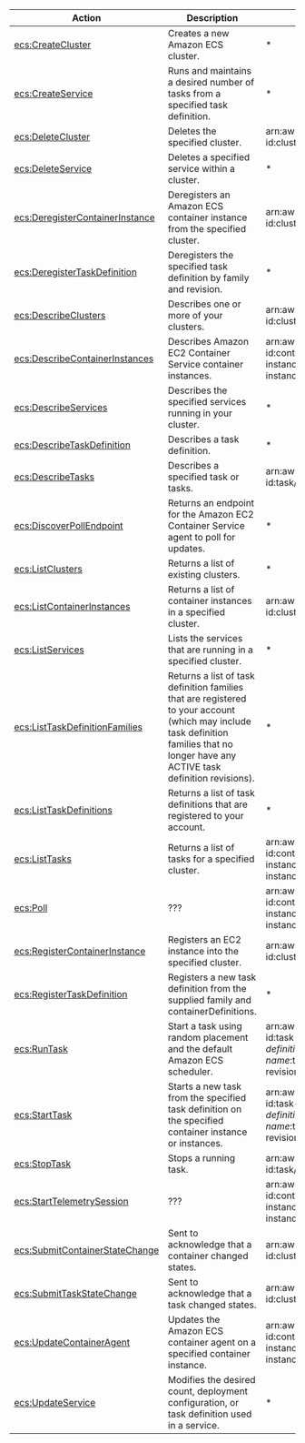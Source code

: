 | Action | Description | Resource | Condition |
| --- | --- | --- | --- |
| [ecs:CreateCluster](http://docs.aws.amazon.com/AmazonECS/latest/APIReference/API_CreateCluster.html) | Creates a new Amazon ECS cluster. | * | - |
| [ecs:CreateService](http://docs.aws.amazon.com/AmazonECS/latest/APIReference/API_CreateService.html) | Runs and maintains a desired number of tasks from a specified task definition. | * | - |
| [ecs:DeleteCluster](http://docs.aws.amazon.com/AmazonECS/latest/APIReference/API_DeleteCluster.html) | Deletes the specified cluster. | arn:aws:ecs:$region:$account-id:cluster/$cluster-name | - |
| [ecs:DeleteService](http://docs.aws.amazon.com/AmazonECS/latest/APIReference/API_DeleteService.html) | Deletes a specified service within a cluster. | * | - |
| [ecs:DeregisterContainerInstance](http://docs.aws.amazon.com/AmazonECS/latest/APIReference/API_DeregisterContainerInstance.html) | Deregisters an Amazon ECS container instance from the specified cluster. | arn:aws:ecs:$region:$account-id:cluster/$cluster-name | - |
| [ecs:DeregisterTaskDefinition](http://docs.aws.amazon.com/AmazonECS/latest/APIReference/API_DeregisterTaskDefinition.html) | Deregisters the specified task definition by family and revision. | * | - |
| [ecs:DescribeClusters](http://docs.aws.amazon.com/AmazonECS/latest/APIReference/API_DescribeClusters.html) | Describes one or more of your clusters. | arn:aws:ecs:$region:$account-id:cluster/$cluster-name | - |
| [ecs:DescribeContainerInstances](http://docs.aws.amazon.com/AmazonECS/latest/APIReference/API_DescribeContainerInstances.html) | Describes Amazon EC2 Container Service container instances. | arn:aws:ecs:$region:$account-id:container-instance/$container-instance-id | ecs:cluster |
| [ecs:DescribeServices](http://docs.aws.amazon.com/AmazonECS/latest/APIReference/API_DescribeServices.html) | Describes the specified services running in your cluster. | * | - |
| [ecs:DescribeTaskDefinition](http://docs.aws.amazon.com/AmazonECS/latest/APIReference/API_DescribeTaskDefinition.html) | Describes a task definition. | * | - |
| [ecs:DescribeTasks](http://docs.aws.amazon.com/AmazonECS/latest/APIReference/API_DescribeTasks.html) | Describes a specified task or tasks. | arn:aws:ecs:$region:$account-id:task/$task-id | ecs:cluster |
| [ecs:DiscoverPollEndpoint](http://docs.aws.amazon.com/AmazonECS/latest/APIReference/API_DiscoverPollEndpoint.html) | Returns an endpoint for the Amazon EC2 Container Service agent to poll for updates. | * | - |
| [ecs:ListClusters](http://docs.aws.amazon.com/AmazonECS/latest/APIReference/API_ListClusters.html) | Returns a list of existing clusters. | * | - |
| [ecs:ListContainerInstances](http://docs.aws.amazon.com/AmazonECS/latest/APIReference/API_ListContainerInstances.html) | Returns a list of container instances in a specified cluster. | arn:aws:ecs:$region:$account-id:cluster/$cluster-name | - |
| [ecs:ListServices](http://docs.aws.amazon.com/AmazonECS/latest/APIReference/API_ListServices.html) | Lists the services that are running in a specified cluster. | * | - |
| [ecs:ListTaskDefinitionFamilies](http://docs.aws.amazon.com/AmazonECS/latest/APIReference/API_ListTaskDefinitionFamilies.html) | Returns a list of task definition families that are registered to your account (which may include task definition families that no longer have any ACTIVE task definition revisions). | * | - |
| [ecs:ListTaskDefinitions](http://docs.aws.amazon.com/AmazonECS/latest/APIReference/API_ListTaskDefinitions.html) | Returns a list of task definitions that are registered to your account. | * | - |
| [ecs:ListTasks](http://docs.aws.amazon.com/AmazonECS/latest/APIReference/API_ListTasks.html) | Returns a list of tasks for a specified cluster. | arn:aws:ecs:$region:$account-id:container-instance/$container-instance-id | ecs:cluster |
| [ecs:Poll](http://docs.aws.amazon.com/AmazonECS/latest/APIReference/API_Poll.html) | ??? | arn:aws:ecs:$region:$account-id:container-instance/$container-instance-id | ecs:cluster |
| [ecs:RegisterContainerInstance](http://docs.aws.amazon.com/AmazonECS/latest/APIReference/API_RegisterContainerInstance.html) | Registers an EC2 instance into the specified cluster. | arn:aws:ecs:$region:$account-id:cluster/$cluster-name | - |
| [ecs:RegisterTaskDefinition](http://docs.aws.amazon.com/AmazonECS/latest/APIReference/API_RegisterTaskDefinition.html) | Registers a new task definition from the supplied family and containerDefinitions. | * | - |
| [ecs:RunTask](http://docs.aws.amazon.com/AmazonECS/latest/APIReference/API_RunTask.html) | Start a task using random placement and the default Amazon ECS scheduler. | arn:aws:ecs:$region:$account-id:task-definition/$task-definition-family-name:$task-definition-revision-number | ecs:cluster |
| [ecs:StartTask](http://docs.aws.amazon.com/AmazonECS/latest/APIReference/API_StartTask.html) | Starts a new task from the specified task definition on the specified container instance or instances. | arn:aws:ecs:$region:$account-id:task-definition/$task-definition-family-name:$task-definition-revision-number | ecs:cluster, ecs:container-instances |
| [ecs:StopTask](http://docs.aws.amazon.com/AmazonECS/latest/APIReference/API_StopTask.html) | Stops a running task. | arn:aws:ecs:$region:$account-id:task/$task-id | ecs:cluster |
| [ecs:StartTelemetrySession](http://docs.aws.amazon.com/AmazonECS/latest/APIReference/API_StartTelemetrySession.html) | ??? | arn:aws:ecs:$region:$account-id:container-instance/$container-instance-id | ecs:cluster |
| [ecs:SubmitContainerStateChange](http://docs.aws.amazon.com/AmazonECS/latest/APIReference/API_SubmitContainerStateChange.html) | Sent to acknowledge that a container changed states. | arn:aws:ecs:$region:$account-id:cluster/$cluster-name | - |
| [ecs:SubmitTaskStateChange](http://docs.aws.amazon.com/AmazonECS/latest/APIReference/API_SubmitTaskStateChange.html) | Sent to acknowledge that a task changed states. | arn:aws:ecs:$region:$account-id:cluster/$cluster-name | - |
| [ecs:UpdateContainerAgent](http://docs.aws.amazon.com/AmazonECS/latest/APIReference/API_UpdateContainerAgent.html) | Updates the Amazon ECS container agent on a specified container instance. | arn:aws:ecs:$region:$account-id:container-instance/$container-instance-id | ecs:cluster |
| [ecs:UpdateService](http://docs.aws.amazon.com/AmazonECS/latest/APIReference/API_UpdateService.html) | Modifies the desired count, deployment configuration, or task definition used in a service. | * | - |
